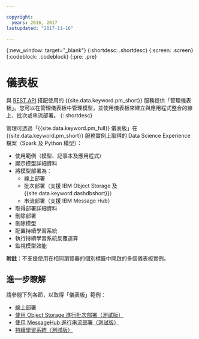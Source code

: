 ```yaml
---

copyright:
  years: 2016, 2017
lastupdated: "2017-11-16"

---
```


{:new_window: target="_blank"}
{:shortdesc: .shortdesc}
{:screen: .screen}
{:codeblock: .codeblock}
{:pre: .pre}

# 儀表板

與 [REST API](https://watson-ml-api.mybluemix.net/) 搭配使用的 {{site.data.keyword.pm_short}} 服務提供「管理儀表板」。您可以在管理儀表板中管理模型，並使用儀表板來建立與應用程式整合的線上、批次或串流部署。
{: shortdesc}

管理可透過「{{site.data.keyword.pm_full}} 儀表板」在 {{site.data.keyword.pm_short}} 服務實例上取得的 Data Science Experience 檔案（Spark 及 Python 模型）：

*  使用範例（模型、記事本及應用程式）
*  顯示模型詳細資料
*  將模型部署為：
   *  線上部署
   *  批次部署（支援 IBM Object Storage 及 {{site.data.keyword.dashdbshort}}）
   *  串流部署（支援 IBM Message Hub）
*  取得部署詳細資料
*  刪除部署
*  刪除模型
*  配置持續學習系統
*  執行持續學習系統反覆運算
*  監視模型效能

**附註**：不支援使用在相同瀏覽器的個別標籤中開啟的多個儀表板實例。

## 進一步瞭解

請參閱下列各節，以取得「儀表板」範例：

*  [線上部署](pm_service_ui_spark_online.html)
*  [使用 Object Storage 進行批次部署（測試版）](pm_service_ui_spark_batch.html)
*  [使用 MessageHub 進行串流部署（測試版）](pm_service_ui_spark_streaming.html)
*  [持續學習系統（測試版）](pm_service_ui_spark_learning_system.html)
